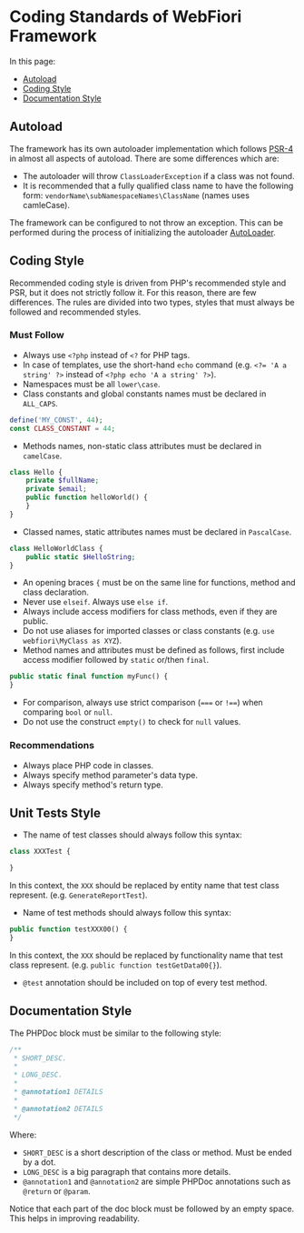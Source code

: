 # Coding Standards of WebFiori Framework

<meta name="description" content="Here you will find some coding standards which where put in mind while bulding the code base of the framework.">

In this page:
* [Autoload](#autoload)
* [Coding Style](#coding-style)
* [Documentation Style](#documentation-style)

## Autoload
The framework has its own autoloader implementation which follows <a href="https://www.php-fig.org/psr/psr-4/" target="_blank">PSR-4</a> in almost all aspects of autoload. There are some differences which are:

* The autoloader will throw `ClassLoaderException` if a class was not found.
* It is recommended that a fully qualified class name to have the following form: `vendorName\subNamespaceNames\ClassName` (names uses camleCase).

The framework can be configured to not throw an exception. This can be performed during the process of initializing the autoloader <a href="https://webfiori.com/docs/webfiori/entity/AutoLoader" target="_blank">AutoLoader</a>.

## Coding Style
Recommended coding style is driven from PHP's recommended style and PSR, but it does not strictly follow it. For this reason, there are few differences. The rules are divided into two types, styles that must always be followed and recommended styles.

### Must Follow
* Always use `<?php` instead of `<?` for PHP tags.
* In case of templates, use the short-hand `echo` command (e.g. `<?= 'A a string' ?>` instead of `<?php echo 'A a string' ?>`).
* Namespaces must be all `lower\case`.
* Class constants and global constants names must be declared in `ALL_CAPS`.

``` php
define('MY_CONST', 44);
const CLASS_CONSTANT = 44;
```

* Methods names, non-static class attributes must be declared in `camelCase`.

``` php
class Hello {
    private $fullName;
    private $email;
    public function helloWorld() {
    }
}
```
* Classed names, static attributes names must be declared in `PascalCase`.

``` php
class HelloWorldClass {
    public static $HelloString;
}
```

* An opening braces `{` must be on the same line for functions, method and class declaration.
* Never use `elseif`. Always use `else if`.
* Always include access modifiers for class methods, even if they are public.
* Do not use aliases for imported classes or class constants (e.g. `use webfiori\MyClass as XYZ`).
* Method names and attributes must be defined as follows, first include access modifier followed by `static` or/then `final`.

``` php
public static final function myFunc() {
}
```

* For comparison, always use strict comparison (`===` or `!==`) when comparing `bool` or `null`.
* Do not use the construct `empty()` to check for `null` values.

### Recommendations
* Always place PHP code in classes.
* Always specify method parameter's data type.
* Always specify method's return type.

## Unit Tests Style
* The name of test classes should always follow this syntax:
``` php
class XXXTest {

}
```
In this context, the `XXX` should be replaced by entity name that test class represent. (e.g. `GenerateReportTest`). 

* Name of test methods should always follow this syntax:
``` php
public function testXXX00() {
}
```
In this context, the `XXX` should be replaced by functionality name that test class represent. (e.g. `public function testGetData00{}`).

* `@test` annotation should be included on top of every test method.

## Documentation Style
The PHPDoc block must be similar to the following style:

``` php
/**
 * SHORT_DESC.
 *
 * LONG_DESC.
 * 
 * @annotation1 DETAILS
 *
 * @annotation2 DETAILS
 */
```

Where:
* `SHORT_DESC` is a short description of the class or method. Must be ended by a dot.
* `LONG_DESC` is a big paragraph that contains more details.
* `@annotation1` and `@annotation2` are simple PHPDoc annotations such as `@return` or `@param`.

Notice that each part of the doc block must be followed by an empty space. This helps in improving readability.
